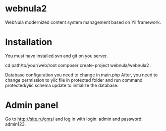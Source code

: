 webnula2
========

WebNula modernized content system management based on Yii framework.

Installation
========
You must have installed svn and git on you server.

cd path/to/your/web/root
composer create-project webnula/webnula2 .

Database configuration you need to change in main.php
After, you need to change permission to yiic file in protected folder and run command protected/yiic schema update to initialize the database.

Admin panel
========
Go to http://site.ru/cms/ and log in with login: admin and password: admin123.

